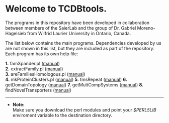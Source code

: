 # Welcome to TCDBtools.

The programs in this repository have been developed in collaboration between 
members of the SaierLab and the group of Dr. Gabriel Moreno-Hagelsieb from 
Wilfrid Laurier University in Ontario, Canada.

The list below contains the main programs. Dependencies developed by us are 
not shown in this list, but they are included as part of the repository. 
Each program has its own help file:


**1.** famXpander.pl ([manual](manuals/famXpander.md))  
**2.** extractFamily.pl ([manual](manuals/extractFamily.md))    
**3.** areFamiliesHomologous.pl ([manual](manuals/areFamiliesHomologous.md))   
**4.** mkProteinClusters.pl  ([manual](manuals/mkProteinClusters.md))
**5.** tmsRepeat ([manual](manuals/tmsRepeat.md))
**6.** getDomainTopology ([manual](manuals/getDomainTopology.md))
**7.** getMultCompSystems ([manual](manuals/getMultCompSystems.md))
**8.** findNovelTransporters ([manual](manuals/findNovelTransporters.md))



---

* **Note:**  
Make sure you download the perl modules and point your _$PERL5LIB_ 
enviroment variable to the destination directory.


